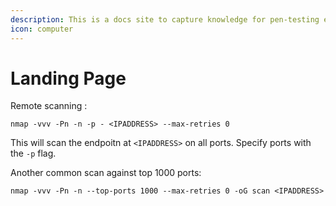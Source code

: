 ```yaml
---
description: This is a docs site to capture knowledge for pen-testing engagements
icon: computer
---
```


# Landing Page

Remote scanning :&#x20;

```
nmap -vvv -Pn -n -p - <IPADDRESS> --max-retries 0 
```

This will scan the endpoitn at `<IPADDRESS>`  on all ports. Specify ports with the `-p` flag.

Another common scan against top 1000 ports: 

```
nmap -vvv -Pn -n --top-ports 1000 --max-retries 0 -oG scan <IPADDRESS>
```
